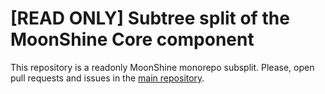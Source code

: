 # [READ ONLY] Subtree split of the MoonShine Core component

This repository is a readonly MoonShine monorepo subsplit.
Please, open pull requests and issues in the [main repository](https://github.com/moonshine-software/moonshine).
